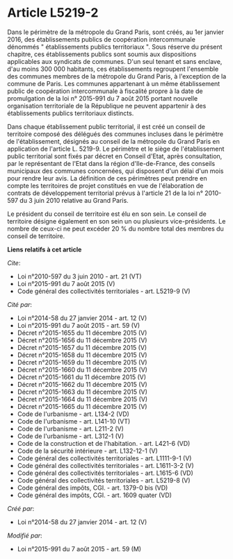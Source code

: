 # Article L5219-2

Dans le périmètre de la métropole du Grand Paris, sont créés, au 1er janvier 2016, des établissements publics de coopération
intercommunale dénommés " établissements publics territoriaux ". Sous réserve du présent chapitre, ces établissements publics
sont soumis aux dispositions applicables aux syndicats de communes. D'un seul tenant et sans enclave, d'au moins 300 000
habitants, ces établissements regroupent l'ensemble des communes membres de la métropole du Grand Paris, à l'exception de la
commune de Paris. Les communes appartenant à un même établissement public de coopération intercommunale à fiscalité propre à
la date de promulgation de la loi n° 2015-991 du 7 août 2015 portant nouvelle organisation territoriale de la République ne
peuvent appartenir à des établissements publics territoriaux distincts. 

Dans chaque établissement public territorial, il est créé un conseil de territoire composé des délégués des communes incluses
dans le périmètre de l'établissement, désignés au conseil de la métropole du Grand Paris en application de l'article L.
5219-9. Le périmètre et le siège de l'établissement public territorial sont fixés par décret en Conseil d'Etat, après
consultation, par le représentant de l'Etat dans la région d'Ile-de-France, des conseils municipaux des communes concernées,
qui disposent d'un délai d'un mois pour rendre leur avis. La définition de ces périmètres peut prendre en compte les
territoires de projet constitués en vue de l'élaboration de contrats de développement territorial prévus à l'article 21 de la
loi n° 2010-597 du 3 juin 2010 relative au Grand Paris. 

Le président du conseil de territoire est élu en son sein. Le conseil de territoire désigne également en son sein un ou
plusieurs vice-présidents. Le nombre de ceux-ci ne peut excéder 20 % du nombre total des membres du conseil de territoire.

**Liens relatifs à cet article**

_Cite_:

  - Loi n°2010-597 du 3 juin 2010 - art. 21 (VT)
  - Loi n°2015-991 du 7 août 2015 (V)
  - Code général des collectivités territoriales - art. L5219-9 (V)

_Cité par_:

  - Loi n°2014-58 du 27 janvier 2014 - art. 12 (V)
  - Loi n°2015-991 du 7 août 2015 - art. 59 (V)
  - Décret n°2015-1655 du 11 décembre 2015 (V)
  - Décret n°2015-1656 du 11 décembre 2015 (V)
  - Décret n°2015-1657 du 11 décembre 2015 (V)
  - Décret n°2015-1658 du 11 décembre 2015 (V)
  - Décret n°2015-1659 du 11 décembre 2015 (V)
  - Décret n°2015-1660 du 11 décembre 2015 (V)
  - Décret n°2015-1661 du 11 décembre 2015 (V)
  - Décret n°2015-1662 du 11 décembre 2015 (V)
  - Décret n°2015-1663 du 11 décembre 2015 (V)
  - Décret n°2015-1664 du 11 décembre 2015 (V)
  - Décret n°2015-1665 du 11 décembre 2015 (V)
  - Code de l'urbanisme - art. L134-2 (VD)
  - Code de l'urbanisme - art. L141-10 (VT)
  - Code de l'urbanisme - art. L211-2 (V)
  - Code de l'urbanisme - art. L312-1 (V)
  - Code de la construction et de l'habitation. - art. L421-6 (VD)
  - Code de la sécurité intérieure - art. L132-12-1 (V)
  - Code général des collectivités territoriales - art. L1111-9-1 (V)
  - Code général des collectivités territoriales - art. L1611-3-2 (V)
  - Code général des collectivités territoriales - art. L1615-6 (VD)
  - Code général des collectivités territoriales - art. L5219-8 (V)
  - Code général des impôts, CGI. - art. 1379-0 bis (VD)
  - Code général des impôts, CGI. - art. 1609 quater (VD)

_Créé par_:

  - Loi n°2014-58 du 27 janvier 2014 - art. 12 (V)

_Modifié par_:

  - Loi n°2015-991 du 7 août 2015 - art. 59 (M)
